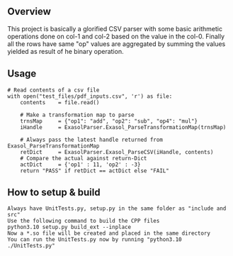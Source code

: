 ## Overview
This project is basically a glorified CSV parser with some basic arithmetic operations done on col-1 and col-2 based on the value in the col-0. Finally all the rows have same "op" values are aggregated by summing the values yielded as result of he binary operation.

## Usage
```
# Read contents of a csv file
with open("test_files/pdf_inputs.csv", 'r') as file:
    contents    = file.read()

    # Make a transformation map to parse
    trnsMap     = {"op1": "add", "op2": "sub", "op4": "mul"}
    iHandle     = ExasolParser.Exasol_ParseTransformationMap(trnsMap)

    # Always pass the latest handle returned from Exasol_ParseTransformationMap
    retDict     = ExasolParser.Exasol_ParseCSV(iHandle, contents)
    # Compare the actual against return-Dict
    actDict     = {'op1' : 11, 'op2' : -3}
    return "PASS" if retDict == actDict else "FAIL"

```

## How to setup & build
```
Always have UnitTests.py, setup.py in the same folder as "include and src"
Use the following command to build the CPP files
python3.10 setup.py build_ext --inplace
Now a *.so file will be created and placed in the same directory
You can run the UnitTests.py now by running "python3.10 ./UnitTests.py"

```

